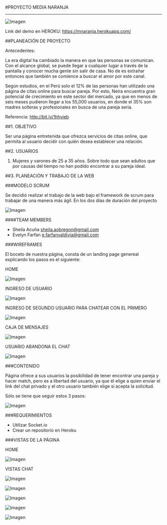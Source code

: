 #PROYECTO MEDIA NARANJA
<hr>

![Imagen](http://3.1m.yt/sWrE0gi.png "Imagen")

Link del demo en HEROKU: https://mnaranja.herokuapp.com/

##PLANEACIÓN DE PROYECTO

Antecedentes:

La era digital ha cambiado la manera en que las personas se comunican. Con el alcance global, se puede llegar a cualquier lugar a través de la pantalla y conocer mucha gente sin salir de casa. No de es extrañar entonces que también se comience a buscar el amor por este canal.

Según estudios, en el Perú solo el 12% de las personas han utilizado una página de citas online para buscar pareja. Por esto, Neira encuentra gran potencial de crecimiento en este sector del mercado, ya que en menos de seis meses pudieron llegar a los 55,000 usuarios, en donde el 35% son madres solteras y profesionales en busca de una pareja seria.

Referencia: http://bit.ly/1hhyieb

##1. OBJETIVO

Ser una página entretenida que ofrezca servicios de citas online, que permita al usuario decidir con quién desea establecer una relación.

##2. USUARIOS

1. Mujeres y varones de 25 a 35 años. 
Sobre todo que sean adultos que por causas del tiempo no han podido encontrar a su pareja ideal.

##3. PLANEACIÓN Y TRABAJO DE LA WEB

###MODELO SCRUM

Se decidió realizar el trabajo de la web bajo el framework de scrum para trabajar de una manera más ágil. En los dos días de duración del proyecto

![Imagen](http://1.1m.yt/wM0PrUi.png "Imagen")

####<a name="teammembers"></a>TEAM MEMBERS
* Sheila Acuña <sheila.aobregon@gmail.com>
* Evelyn Farfan <e.farfanvaldivia@gmail.com>

###WIREFRAMES

El boceto de nuestra página, consta de un landing page genereal explicando los pasos  es el siguiente:

HOME

![Imagen](http://2.1m.yt/ZvLUNqJ.jpg "Imagen")

INGRESO DE USUARIO

![Imagen](http://2.1m.yt/kctE2R3.jpg "Imagen")

INGRESO DE SEGUNDO USUARIO PARA CHATEAR CON EL PRIMERO

![Imagen](http://2.1m.yt/LFBkNLz.jpg "Imagen")

CAJA DE MENSAJES

![Imagen](http://2.1m.yt/altirdU.jpg "Imagen")

USUARIO ABANDONA EL CHAT

![Imagen](http://2.1m.yt/bdL6vM2.jpg "Imagen")

###CONTENIDO

Página ofrece a sus usuarios la posibilidad de tener encontrar una pareja y hacer match, pero es a libertad del usuario, ya que él elige a quien enviar el link del chat privado y el otro usuario también elige si acepta la solicitud.

Sólo se tiene que seguir estos 3 pasos:

![Imagen](http://2.1m.yt/GiAhdZE.png "Imagen")


###REQUERIMIENTOS

* Utilizar Socket.io
* Crear un repositorio en Heroku

###VISTAS DE LA PÁGINA

HOME

![Imagen](http://3.1m.yt/xuAa0Uz.png "Imagen")

VISTAS CHAT

![Imagen](http://3.1m.yt/MrbFxMG.png"Imagen")

![Imagen](http://2.1m.yt/ELcGtbU.png"Imagen")

![Imagen](http://2.1m.yt/WesRceo.png"Imagen")

![Imagen](http://2.1m.yt/1iWPNlm.png"Imagen")

![Imagen](http://2.1m.yt/GMOSgpr.png"Imagen")